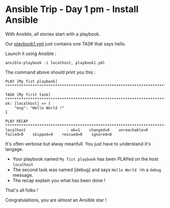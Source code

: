 # Ansible Trip - Day 1 pm - Install Ansible

With Ansible, all stories start with a playbook.

Our [playbook1.yml](playbook1.yml) just contains one *TASK* that says hello.

Launch it using Ansible :

```
ansible-playbook -i localhost, playbook1.yml
```

The command above should print you this :

```
PLAY [My fist playbook] *******************************************************************************************************************

TASK [My first task] **********************************************************************************************************************
ok: [localhost] => {
    "msg": "Hello World !"
}

PLAY RECAP ********************************************************************************************************************************
localhost                  : ok=1    changed=0    unreachable=0    failed=0    skipped=0    rescued=0    ignored=0
```

It's often verbose but alway meanfull. You just have to understand it's langage.

* Your playbook named `My fist playbook` has been PLAYed on the host `localhost`
* The second task was named [debug] and says `Hello World !`in a `debug` message.
* The recap explain you what has been done !

That's all folks !

Congratulations, you are almost an Ansible star !
